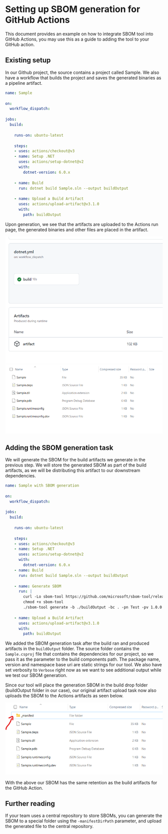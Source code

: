 # Setting up SBOM generation for GitHub Actions

This document provides an example on how to integrate SBOM tool into GitHub Actions, you may use this as a guide to adding the tool to your GitHub action.

## Existing setup

In our Github project, the source contains a project called Sample. We also have a workflow that builds the project and saves the generated binaries as a pipeline artifact.

```yaml
name: Sample

on: 
  workflow_dispatch:

jobs:
  build:

    runs-on: ubuntu-latest

    steps:
    - uses: actions/checkout@v3
    - name: Setup .NET
      uses: actions/setup-dotnet@v2
      with:
        dotnet-version: 6.0.x

    - name: Build
      run: dotnet build Sample.sln --output buildOutput

    - name: Upload a Build Artifact
      uses: actions/upload-artifact@v3.1.0
      with:
        path: buildOutput
```

Upon generation, we see that the artifacts are uploaded to the Actions run page, the generated binaries and other files are placed in the artifact.

![actions run](./images/github-workflow-run-details.png)
![actions-artifact-without-sbom](./images/github-downloaded-folder-without-sbom.png)

## Adding the SBOM generation task

We will generate the SBOM for the build artifacts we generate in the previous step. We will store the generated SBOM as part of the build artifacts, as we will be distributing this artifact to our downstream dependencies. 

```yaml
name: Sample with SBOM generation

on: 
  workflow_dispatch:

jobs:
  build:

    runs-on: ubuntu-latest

    steps:
    - uses: actions/checkout@v3
    - name: Setup .NET
      uses: actions/setup-dotnet@v2
      with:
        dotnet-version: 6.0.x
    - name: Build
      run: dotnet build Sample.sln --output buildOutput
      
    - name: Generate SBOM
      run: |
        curl -Lo sbom-tool https://github.com/microsoft/sbom-tool/releases/latest/download/sbom-tool-linux-x64
        chmod +x sbom-tool
        ./sbom-tool generate -b ./buildOutput -bc . -pn Test -pv 1.0.0 -nsb https://sbom.mycompany.com -V Verbose

    - name: Upload a Build Artifact
      uses: actions/upload-artifact@v3.1.0
      with:
        path: buildOutput
```

We added the SBOM generation task after the build ran and produced artifacts in the `buildOutput` folder. The source folder contains the `Sample.csproj` file that contains the dependencies for our project, so we pass it as the parameter to the build components path. The package name, version and namespace base uri are static strings for our tool. We also have set verbosity to `Verbose` right now as we want to see additional output while we test our SBOM generation.

Since our tool will place the generation SBOM in the build drop folder (buildOutput folder in our case), our original artifact upload task now also uploads the SBOM to the Actions artifacts as seen below.

![actions-artifact-with-sbom](./images/github-downloaded-folder-with-sbom.png)

With the above our SBOM has the same retention as the build artifacts for the GitHub Action.

## Further reading

If your team uses a central repository to store SBOMs, you can generate the SBOM to a special folder using the `-manifestDirPath` parameter, and upload the generated file to the central repository.